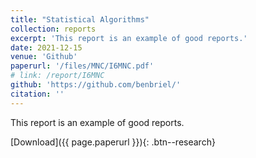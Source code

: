 ```yaml
---
title: "Statistical Algorithms"
collection: reports
excerpt: 'This report is an example of good reports.'
date: 2021-12-15
venue: 'Github'
paperurl: '/files/MNC/I6MNC.pdf'
# link: /report/I6MNC
github: 'https://github.com/benbriel/'
citation: ''
---
```

This report is an example of good reports.

[Download]({{ page.paperurl }}){: .btn--research}